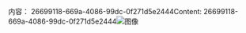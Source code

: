 <span data-ttu-id="6050e-101">内容： 26699118-669a-4086-99dc-0f271d5e2444</span><span class="sxs-lookup"><span data-stu-id="6050e-101">Content: 26699118-669a-4086-99dc-0f271d5e2444</span></span>![图像](21a85f30-7ece-46c3-b431-b9da732697b5.png)
